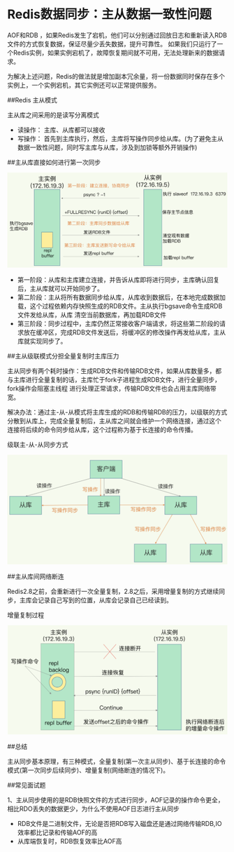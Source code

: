 # Redis数据同步：主从数据一致性问题


AOF和RDB ，如果Redis发生了宕机，他们可以分别通过回放日志和重新读入RDB文件的方式恢复数据，保证尽量少丢失数据，提升可靠性。
如果我们只运行了一个Redis实例，如果实例宕机了，故障恢复期间就不可用，无法处理新来的数据请求。

为解决上述问题，Redis的做法就是增加副本冗余量，将一份数据同时保存在多个实例上，一个实例宕机，其它实例还可以正常提供服务。

##Redis 主从模式

主从库之间采用的是读写分离模式
- 读操作： 主库、从库都可以接收
- 写操作： 首先到主库执行，然后，主库将写操作同步给从库。(为了避免主从数据一致性问题，同时写主库与从库，涉及到加锁等额外开销操作)

##主从库直接如何进行第一次同步

![](../image/redis12.png)

- 第一阶段：从库和主库建立连接，并告诉从库即将进行同步，主库确认回复后，主从库就可以开始同步了。
- 第二阶段：主从将所有数据同步给从库，从库收到数据后，在本地完成数据加载，这个过程依赖内存快照生成的RDB文件。主从执行bgsave命令生成RDB文件发给从库，从库
  清空当前数据库，再加载RDB文件
- 第三阶段：同步过程中，主库仍然正常接收客户端请求，将这些第二阶段的请求放在缓冲区，完成RDB文件发送后，将缓冲区的修改操作再发给从库，主从库就实现同步了。

##主从级联模式分担全量复制时主库压力

主从同步有两个耗时操作：生成RDB文件和传输RDB文件，如果从库数量多，都与主库进行全量复制的话，主库忙于fork子进程生成RDB文件，进行全量同步，fork操作会阻塞主线程
进行处理正常请求，传输RDB文件也会占用主库网络带宽。

解决办法：通过主-从-从模式将主库生成的RDB和传输RDB的压力，以级联的方式分散到从库上，完成全量复制后，主从库之间就会维护一个网络连接，通过这个
连接将后续的命令同步给从库，这个过程称为基于长连接的命令传播。

级联主-从-从同步方式

![](../image/redis13.png)

##主从库间网络断连

Redis2.8之前，会重新进行一次全量复制，2.8之后，采用增量复制的方式继续同步，主库会记录自己写到的位置，从库会记录自己已经读到。

增量复制过程

![](../image/redis14.png)

##总结

主从同步基本原理，有三种模式，全量复制(第一次主从同步)、基于长连接的命令模式(第一次同步后续同步)、增量复制(网络断连的情况下)。

##常见面试题

1、主从同步使用的是RDB快照文件的方式进行同步，AOF记录的操作命令更全，相比RDO丢失的数据更少，为什么不使用AOF日志进行主从同步

- RDB文件是二进制文件，无论是否把RDB写入磁盘还是通过网络传输RDB,IO效率都比记录和传输AOF的高
- 从库端恢复时，RDB恢复效率比AOF高








